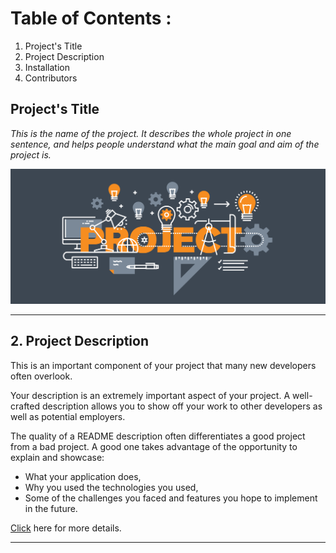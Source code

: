 
# Table of Contents :
1. Project's Title
2. Project Description
3. Installation
4. Contributors

##  Project's Title
_This is the name of the project. It describes the whole project in one sentence, and helps 
people understand what the main goal and aim of the project is._

![alt text for screen readers](/Picture.png)

---

## 2. Project Description

This is an important component of your project that many new developers often overlook.

Your description is an extremely important aspect of your project. A well-crafted description allows you to show off your work to other developers as well as potential employers.

The quality of a README description often differentiates a good project from a bad project. A good one takes advantage of the opportunity to explain and showcase:

- What your application does,
- Why you used the technologies you used,
- Some of the challenges you faced and features you hope to implement in the future.

[Click]() here for more details.

---
